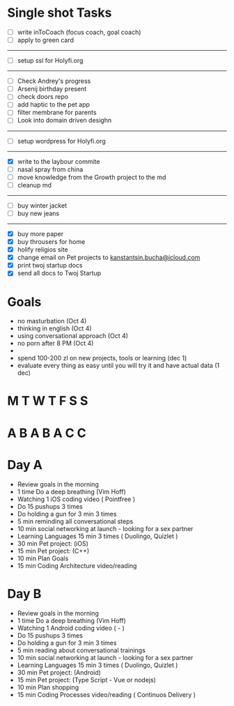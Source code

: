 

# Single shot Tasks 

- [ ] write inToCoach (focus coach, goal coach)
- [ ] apply to green card

----

- [ ] setup ssl for Holyfi.org

----

- [ ] Check Andrey's progress 
- [ ] Arsenij birthday present
- [ ] check doors repo
- [ ] add haptic to the pet app
- [ ] filter membrane for parents
- [ ] Look into domain driven desighn

----

- [ ] setup wordpress for Holyfi.org

----

- [x] write to the laybour commite
- [ ] nasal spray from china
- [ ] move knowledge from the Growth project to the md
- [ ] cleanup md

----

- [ ] buy winter jacket
- [ ] buy new jeans

----

- [x] buy more paper
- [x] buy throusers for home
- [x] holify religios site
- [x] change email on Pet projects to kanstantsin.bucha@icloud.com
- [x] print twoj startup docs
- [x] send all docs to Twoj Startup

# Goals

* no masturbation (Oct 4)
* thinking in english (Oct 4)
* using conversational approach (Oct 4)
* no porn after 8 PM (Oct 4)
* 
* spend 100-200 zl on new projects, tools or learning (dec 1)
* evaluate every thing as easy until you will try it and have actual data (1 dec)

# M T W T F S S 
# A B A B A C C

# Day A

* Review goals in the morning
* 1 time Do a deep breathing (Vim Hoff)
* Watching 1 iOS coding video ( Pointfree )
* Do 15 pushups 3 times
* Do holding a gun for 3 min 3 times
* 5 min reminding all conversational steps
* 10 min social networking at launch - looking for a sex partner
* Learning Languages 15 min 3 times ( Duolingo, Quizlet )
* 30 min Pet project: (iOS)
* 15 min Pet project: (C++)
* 10 min Plan Goals
* 15 min Coding Architecture video/reading

# Day B

* Review goals in the morning
* 1 time Do a deep breathing (Vim Hoff)
* Watching 1 Android coding video ( - )
* Do 15 pushups 3 times
* Do holding a gun for 3 min 3 times
* 5 min reading about conversational trainings
* 10 min social networking at launch - looking for a sex partner
* Learning Languages 15 min 3 times ( Duolingo, Quizlet )
* 30 min Pet project: (Android)
* 15 min Pet project: (Type Script - Vue or nodejs)
* 10 min Plan shopping
* 15 min Coding Processes video/reading  ( Continuos Delivery )
